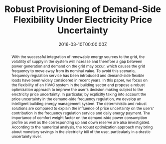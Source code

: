 ---
title: Robust Provisioning of Demand-Side Flexibility Under Electricity Price Uncertainty
authors:
 - Sareh Agheb
 - "**Xiaoqi Tan**"
 - Bo Sun
 - Danny H.K. Tsang
date: "2016-03-10T00:00:00Z"
# doi: ""

tags: 
  - Smart Grid

# Schedule page publish date (NOT publication's date).
#publishDate: "2019-11-10T00:00:00Z"

# Publication type.
# Legend: 0 = Uncategorized; 1 = Conference paper; 2 = Journal article;
# 3 = Preprint / Working Paper; 4 = Report; 5 = Book; 6 = Book section;
# 7 = Thesis; 8 = Patent
publication_types: ["1"]

# Publication name and optional abbreviated publication name.
publication: "2016 IEEE International Conference on Industrial Technology (ICIT)"
publication_short: ""

abstract: With the successful integration of renewable energy sources to the grid, the volatility of supply in the system will increase and therefore a gap between power generation and demand on the grid may occur, which causes the grid frequency to move away from its nominal value. To avoid this scenario, frequency regulation service has been introduced and demand-side flexible loads have been widely considered in recent years. In this paper, we focus on the flexibility of an HVAC system in the building sector and propose a robust optimization approach to improve the user's decision making subject to the electricity price uncertainty. In particular, by explicitly taking into account the price uncertainty in the demand-side frequency regulation, we develop an intelligent building energy management system. The deterministic and robust solutions are compared to explain the influence of price uncertainty on the users' contribution in the frequency regulation service and daily energy payment. The importance of comfort weight factor on the demand-side power consumption profile as well as the corresponding up and down reserve are also investigated. According to the numerical analysis, the robust optimization approach may bring about monetary savings in the electricity bill of the user, particularly in a drastic uncertainty level.

# Summary. An optional shortened abstract.
# summary: This paper concerns the mechanism design for online resource allocation in a strategic setting. In this setting, a single supplier allocates capacity-limited resources to requests that arrive in a sequential and arbitrary manner. Each request is associated with an agent who may act selfishly to misreport the requirement and valuation of her request.

# tags:
# - Source Themes
featured: false

links:
 - icon: ieee
   icon_pack: ai
   name: "IEEE Xplore "
   url: "https://ieeexplore.ieee.org/document/7474808"
   
url_pdf: https://www.sigmetrics.org/mama/abstracts/Tan.pdf
url_code: ''
url_dataset: ''
url_poster: ''
url_project: ''
url_slides: ''
url_source: ''
url_video: ''

# Featured image
# To use, add an image named `featured.jpg/png` to your page's folder.
image:
  caption:
  focal_point: ""
  preview_only: true

# Associated Projects (optional).
#   Associate this publication with one or more of your projects.
#   Simply enter your project's folder or file name without extension.
#   E.g. `internal-project` references `content/project/internal-project/index.md`.
#   Otherwise, set `projects: []`.
# projects: []

# Slides (optional).
#   Associate this publication with Markdown slides.
#   Simply enter your slide deck's filename without extension.
#   E.g. `slides: "example"` references `content/slides/example/index.md`.
#   Otherwise, set `slides: ""`.
# slides: example
---